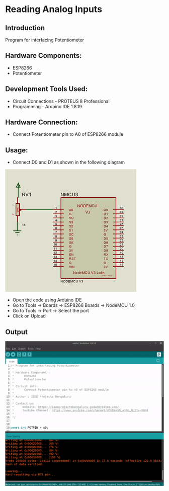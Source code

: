 # Reading Analog Inputs

## Introduction

Program for interfacing Potentiometer

## Hardware Components:
- ESP8266
- Potentiometer

## Development Tools Used:
- Circuit Connections - PROTEUS 8 Professional
- Programming - Arduino IDE 1.8.19

## Hardware Connection:
- Connect Potentiometer pin to A0 of ESP8266 module

## Usage:
- Connect D0 and D1 as shown in the following diagram
<img src=https://github.com/IEEEProjectsBengaluru/ESP8266-Programming/blob/main/Reading%20Analog%20Inputs/results/connections.png>

- Open the code using Arduino IDE
- Go to Tools -> Boards -> ESP8266 Boards -> NodeMCU 1.0
- Go to Tools -> Port -> Select the port
- Click on Upload

## Output
<img src=https://github.com/IEEEProjectsBengaluru/ESP8266-Programming/blob/main/Reading%20Analog%20Inputs/results/ezgif.com-video-to-gif.gif>
